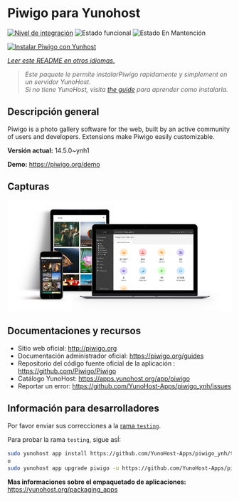 <!--
Este archivo README esta generado automaticamente<https://github.com/YunoHost/apps/tree/master/tools/readme_generator>
No se debe editar a mano.
-->

# Piwigo para Yunohost

[![Nivel de integración](https://apps.yunohost.org/badge/integration/piwigo)](https://ci-apps.yunohost.org/ci/apps/piwigo/)
![Estado funcional](https://apps.yunohost.org/badge/state/piwigo)
![Estado En Mantención](https://apps.yunohost.org/badge/maintained/piwigo)

[![Instalar Piwigo con Yunhost](https://install-app.yunohost.org/install-with-yunohost.svg)](https://install-app.yunohost.org/?app=piwigo)

*[Leer este README en otros idiomas.](./ALL_README.md)*

> *Este paquete le permite instalarPiwigo rapidamente y simplement en un servidor YunoHost.*  
> *Si no tiene YunoHost, visita [the guide](https://yunohost.org/install) para aprender como instalarla.*

## Descripción general

Piwigo is a photo gallery software for the web, built by an active community of users and developers. Extensions make Piwigo easily customizable.


**Versión actual:** 14.5.0~ynh1

**Demo:** <https://piwigo.org/demo>

## Capturas

![Captura de Piwigo](./doc/screenshots/screenshot_Piwigo.jpg)

## Documentaciones y recursos

- Sitio web oficial: <http://piwigo.org>
- Documentación administrador oficial: <https://piwigo.org/guides>
- Repositorio del código fuente oficial de la aplicación : <https://github.com/Piwigo/Piwigo>
- Catálogo YunoHost: <https://apps.yunohost.org/app/piwigo>
- Reportar un error: <https://github.com/YunoHost-Apps/piwigo_ynh/issues>

## Información para desarrolladores

Por favor enviar sus correcciones a la [rama `testing`](https://github.com/YunoHost-Apps/piwigo_ynh/tree/testing).

Para probar la rama `testing`, sigue asÍ:

```bash
sudo yunohost app install https://github.com/YunoHost-Apps/piwigo_ynh/tree/testing --debug
o
sudo yunohost app upgrade piwigo -u https://github.com/YunoHost-Apps/piwigo_ynh/tree/testing --debug
```

**Mas informaciones sobre el empaquetado de aplicaciones:** <https://yunohost.org/packaging_apps>
